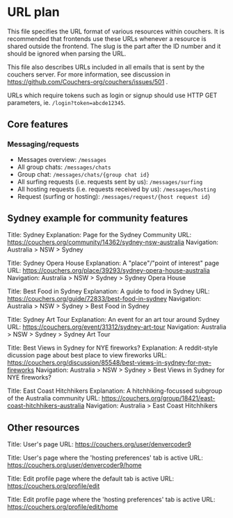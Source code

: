 # URL plan

This file specifies the URL format of various resources within
couchers. It is recommended that frontends use these URLs whenever a
resource is shared outside the frontend. The slug is the part after
the ID number and it should be ignored when parsing the URL.

This file also describes URLs included in all emails that is sent by
the couchers server. For more information, see discussion in
https://github.com/Couchers-org/couchers/issues/501 .

URLs which require tokens such as login or signup should use HTTP
GET parameters, ie. `/login?token=abcde12345`.

## Core features

### Messaging/requests

* Messages overview: `/messages`
* All group chats: `/messages/chats`
* Group chat: `/messages/chats/{group chat id}`
* All surfing requests (i.e. requests sent by us): `/messages/surfing`
* All hosting requests (i.e. requests received by us): `/messages/hosting`
* Request (surfing or hosting): `/messages/request/{host request id}`

## Sydney example for community features

Title: Sydney
Explanation: Page for the Sydney Community
URL: https://couchers.org/community/14362/sydney-nsw-australia
Navigation: Australia > NSW > Sydney

Title: Sydney Opera House
Explanation: A "place"/"point of interest" page
URL: https://couchers.org/place/39293/sydney-opera-house-australia
Navigation: Australia > NSW > Sydney > Sydney Opera House

Title: Best Food in Sydney
Explanation: A guide to food in Sydney
URL: https://couchers.org/guide/72833/best-food-in-sydney
Navigation: Australia > NSW > Sydney > Best Food in Sydney

Title: Sydney Art Tour
Explanation: An event for an art tour around Sydney
URL: https://couchers.org/event/31312/sydney-art-tour
Navigation: Australia > NSW > Sydney > Sydney Art Tour

Title: Best Views in Sydney for NYE fireworks?
Explanation: A reddit-style dicussion page about best place to view fireworks
URL: https://couchers.org/discussion/85548/best-views-in-sydney-for-nye-fireworks
Navigation: Australia > NSW > Sydney > Best Views in Sydney for NYE fireworks?

Title: East Coast Hitchhikers
Explanation: A hitchhiking-focussed subgroup of the Australia community
URL: https://couchers.org/group/18421/east-coast-hitchhikers-australia
Navigation: Australia > East Coast Hitchhikers

## Other resources

Title: User's page
URL: https://couchers.org/user/denvercoder9

Title: User's page where the 'hosting preferences' tab is active
URL: https://couchers.org/user/denvercoder9/home

Title: Edit profile page where the default tab is active
URL:  https://couchers.org/profile/edit

Title: Edit profile page where the 'hosting preferences' tab is active
URL:  https://couchers.org/profile/edit/home

